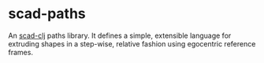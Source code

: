 # scad-paths

An [scad-clj](https://github.com/farrellm/scad-clj) paths library. It defines a simple, extensible language for extruding shapes in a step-wise, relative fashion using egocentric reference frames.

